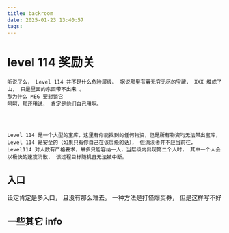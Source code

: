 ```yaml
---
title: backroom
date: 2025-01-23 13:40:57
tags:
---
```


# level 114  奖励关
    听说了么， Level 114 并不是什么危险层级。 据说那里有着无穷无尽的宝藏， XXX 堆成了山， 只是里面的东西带不出来 。
    那为什么 MEG 要封锁它
    呵呵，那还用说， 肯定是他们自己用啊。 




    Level 114 是一个大型的宝库，这里有你能找到的任何物资，但是所有物资均无法带出宝库， Level 114 是安全的（如果只有你自己在该层级的话）， 但流浪者并不应当前往， Level114 对人数有严格要求，最多只能容纳一人，当层级内出现第二个人时， 其中一个人会以极快的速度消散， 该过程目标随机且无法被中断。




## 入口
设定肯定是多入口， 且没有那么难去。
一种方法是打怪爆奖券， 但是这样写不好

    



## 一些其它 info

